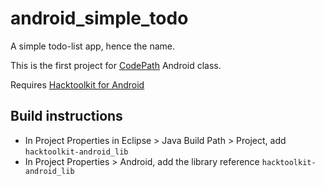 android_simple_todo
===================

A simple todo-list app, hence the name.

This is the first project for [CodePath](http://codepath.com/) Android class.

Requires [Hacktoolkit for Android](https://github.com/hacktoolkit/hacktoolkit-android_lib)

## Build instructions

* In Project Properties in Eclipse > Java Build Path > Project, add `hacktoolkit-android_lib`
* In Project Properties > Android, add the library reference `hacktoolkit-android_lib`
